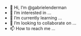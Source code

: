 - 👋 Hi, I’m @gabrielenderman
- 👀 I’m interested in ...
- 🌱 I’m currently learning ...
- 💞️ I’m looking to collaborate on ...
- 📫 How to reach me ...

<!---
gabrielenderman/gabrielenderman is a ✨ special ✨ repository because its `README.md` (this file) appears on your GitHub profile.
You can click the Preview link to take a look at your changes.
--->
